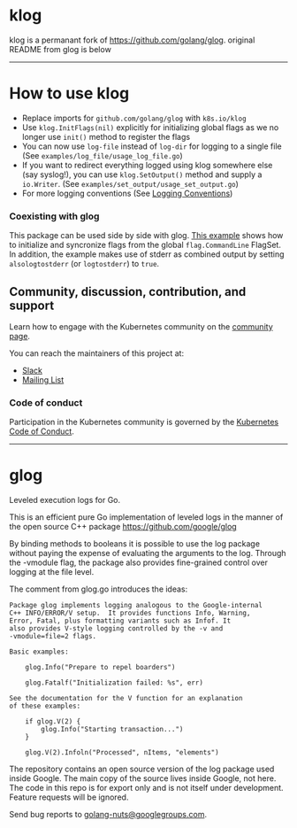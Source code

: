 klog
====

klog is a permanant fork of https://github.com/golang/glog. original README from glog is below

----

How to use klog
===============
- Replace imports for `github.com/golang/glog` with `k8s.io/klog`
- Use `klog.InitFlags(nil)` explicitly for initializing global flags as we no longer use `init()` method to register the flags
- You can now use `log-file` instead of `log-dir` for logging to a single file (See `examples/log_file/usage_log_file.go`)
- If you want to redirect everything logged using klog somewhere else (say syslog!), you can use `klog.SetOutput()` method and supply a `io.Writer`. (See `examples/set_output/usage_set_output.go`)
- For more logging conventions (See [Logging Conventions](https://github.com/kubernetes/community/blob/main/contributors/devel/logging.md))

### Coexisting with glog
This package can be used side by side with glog. [This example](examples/coexist_glog/coexist_glog.go) shows how to initialize and syncronize flags from the global `flag.CommandLine` FlagSet. In addition, the example makes use of stderr as combined output by setting `alsologtostderr` (or `logtostderr`) to `true`.

## Community, discussion, contribution, and support

Learn how to engage with the Kubernetes community on the [community page](http://kubernetes.io/community/).

You can reach the maintainers of this project at:

- [Slack](https://kubernetes.slack.com/messages/sig-architecture)
- [Mailing List](https://groups.google.com/forum/#!forum/kubernetes-sig-architecture)

### Code of conduct

Participation in the Kubernetes community is governed by the [Kubernetes Code of Conduct](code-of-conduct.md).

----

glog
====

Leveled execution logs for Go.

This is an efficient pure Go implementation of leveled logs in the
manner of the open source C++ package
	https://github.com/google/glog

By binding methods to booleans it is possible to use the log package
without paying the expense of evaluating the arguments to the log.
Through the -vmodule flag, the package also provides fine-grained
control over logging at the file level.

The comment from glog.go introduces the ideas:

	Package glog implements logging analogous to the Google-internal
	C++ INFO/ERROR/V setup.  It provides functions Info, Warning,
	Error, Fatal, plus formatting variants such as Infof. It
	also provides V-style logging controlled by the -v and
	-vmodule=file=2 flags.

	Basic examples:

		glog.Info("Prepare to repel boarders")

		glog.Fatalf("Initialization failed: %s", err)

	See the documentation for the V function for an explanation
	of these examples:

		if glog.V(2) {
			glog.Info("Starting transaction...")
		}

		glog.V(2).Infoln("Processed", nItems, "elements")


The repository contains an open source version of the log package
used inside Google. The main copy of the source lives inside
Google, not here. The code in this repo is for export only and is not itself
under development. Feature requests will be ignored.

Send bug reports to golang-nuts@googlegroups.com.
